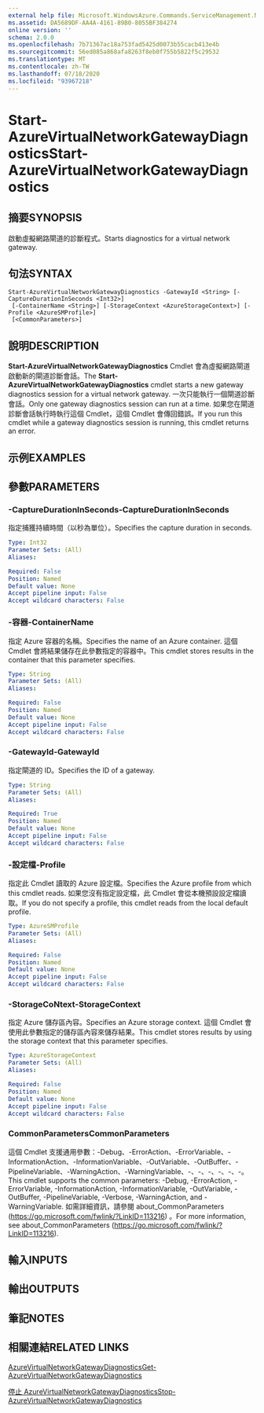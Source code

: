 ```yaml
---
external help file: Microsoft.WindowsAzure.Commands.ServiceManagement.Network.dll-Help.xml
ms.assetid: DA5689DF-AA4A-4161-89B0-8055BF384274
online version: ''
schema: 2.0.0
ms.openlocfilehash: 7b71367ac18a753fad5425d0073b55cacb413e4b
ms.sourcegitcommit: 56ed085a868afa8263f8eb0f755b5822f5c29532
ms.translationtype: MT
ms.contentlocale: zh-TW
ms.lasthandoff: 07/18/2020
ms.locfileid: "93967218"
---
```

# <span data-ttu-id="8e0c5-101">Start-AzureVirtualNetworkGatewayDiagnostics</span><span class="sxs-lookup"><span data-stu-id="8e0c5-101">Start-AzureVirtualNetworkGatewayDiagnostics</span></span>

## <span data-ttu-id="8e0c5-102">摘要</span><span class="sxs-lookup"><span data-stu-id="8e0c5-102">SYNOPSIS</span></span>
<span data-ttu-id="8e0c5-103">啟動虛擬網路閘道的診斷程式。</span><span class="sxs-lookup"><span data-stu-id="8e0c5-103">Starts diagnostics for a virtual network gateway.</span></span>

## <span data-ttu-id="8e0c5-104">句法</span><span class="sxs-lookup"><span data-stu-id="8e0c5-104">SYNTAX</span></span>

```
Start-AzureVirtualNetworkGatewayDiagnostics -GatewayId <String> [-CaptureDurationInSeconds <Int32>]
 [-ContainerName <String>] [-StorageContext <AzureStorageContext>] [-Profile <AzureSMProfile>]
 [<CommonParameters>]
```

## <span data-ttu-id="8e0c5-105">說明</span><span class="sxs-lookup"><span data-stu-id="8e0c5-105">DESCRIPTION</span></span>
<span data-ttu-id="8e0c5-106">**Start-AzureVirtualNetworkGatewayDiagnostics** Cmdlet 會為虛擬網路閘道啟動新的閘道診斷會話。</span><span class="sxs-lookup"><span data-stu-id="8e0c5-106">The **Start-AzureVirtualNetworkGatewayDiagnostics** cmdlet starts a new gateway diagnostics session for a virtual network gateway.</span></span>
<span data-ttu-id="8e0c5-107">一次只能執行一個閘道診斷會話。</span><span class="sxs-lookup"><span data-stu-id="8e0c5-107">Only one gateway diagnostics session can run at a time.</span></span>
<span data-ttu-id="8e0c5-108">如果您在閘道診斷會話執行時執行這個 Cmdlet，這個 Cmdlet 會傳回錯誤。</span><span class="sxs-lookup"><span data-stu-id="8e0c5-108">If you run this cmdlet while a gateway diagnostics session is running, this cmdlet returns an error.</span></span>

## <span data-ttu-id="8e0c5-109">示例</span><span class="sxs-lookup"><span data-stu-id="8e0c5-109">EXAMPLES</span></span>

## <span data-ttu-id="8e0c5-110">參數</span><span class="sxs-lookup"><span data-stu-id="8e0c5-110">PARAMETERS</span></span>

### <span data-ttu-id="8e0c5-111">-CaptureDurationInSeconds</span><span class="sxs-lookup"><span data-stu-id="8e0c5-111">-CaptureDurationInSeconds</span></span>
<span data-ttu-id="8e0c5-112">指定捕獲持續時間（以秒為單位）。</span><span class="sxs-lookup"><span data-stu-id="8e0c5-112">Specifies the capture duration in seconds.</span></span>

```yaml
Type: Int32
Parameter Sets: (All)
Aliases: 

Required: False
Position: Named
Default value: None
Accept pipeline input: False
Accept wildcard characters: False
```

### <span data-ttu-id="8e0c5-113">-容器</span><span class="sxs-lookup"><span data-stu-id="8e0c5-113">-ContainerName</span></span>
<span data-ttu-id="8e0c5-114">指定 Azure 容器的名稱。</span><span class="sxs-lookup"><span data-stu-id="8e0c5-114">Specifies the name of an Azure container.</span></span>
<span data-ttu-id="8e0c5-115">這個 Cmdlet 會將結果儲存在此參數指定的容器中。</span><span class="sxs-lookup"><span data-stu-id="8e0c5-115">This cmdlet stores results in the container that this parameter specifies.</span></span>

```yaml
Type: String
Parameter Sets: (All)
Aliases: 

Required: False
Position: Named
Default value: None
Accept pipeline input: False
Accept wildcard characters: False
```

### <span data-ttu-id="8e0c5-116">-GatewayId</span><span class="sxs-lookup"><span data-stu-id="8e0c5-116">-GatewayId</span></span>
<span data-ttu-id="8e0c5-117">指定閘道的 ID。</span><span class="sxs-lookup"><span data-stu-id="8e0c5-117">Specifies the ID of a gateway.</span></span>

```yaml
Type: String
Parameter Sets: (All)
Aliases: 

Required: True
Position: Named
Default value: None
Accept pipeline input: False
Accept wildcard characters: False
```

### <span data-ttu-id="8e0c5-118">-設定檔</span><span class="sxs-lookup"><span data-stu-id="8e0c5-118">-Profile</span></span>
<span data-ttu-id="8e0c5-119">指定此 Cmdlet 讀取的 Azure 設定檔。</span><span class="sxs-lookup"><span data-stu-id="8e0c5-119">Specifies the Azure profile from which this cmdlet reads.</span></span> <span data-ttu-id="8e0c5-120">如果您沒有指定設定檔，此 Cmdlet 會從本機預設設定檔讀取。</span><span class="sxs-lookup"><span data-stu-id="8e0c5-120">If you do not specify a profile, this cmdlet reads from the local default profile.</span></span>

```yaml
Type: AzureSMProfile
Parameter Sets: (All)
Aliases: 

Required: False
Position: Named
Default value: None
Accept pipeline input: False
Accept wildcard characters: False
```

### <span data-ttu-id="8e0c5-121">-StorageCoNtext</span><span class="sxs-lookup"><span data-stu-id="8e0c5-121">-StorageContext</span></span>
<span data-ttu-id="8e0c5-122">指定 Azure 儲存區內容。</span><span class="sxs-lookup"><span data-stu-id="8e0c5-122">Specifies an Azure storage context.</span></span>
<span data-ttu-id="8e0c5-123">這個 Cmdlet 會使用此參數指定的儲存區內容來儲存結果。</span><span class="sxs-lookup"><span data-stu-id="8e0c5-123">This cmdlet stores results by using the storage context that this parameter specifies.</span></span>

```yaml
Type: AzureStorageContext
Parameter Sets: (All)
Aliases: 

Required: False
Position: Named
Default value: None
Accept pipeline input: False
Accept wildcard characters: False
```

### <span data-ttu-id="8e0c5-124">CommonParameters</span><span class="sxs-lookup"><span data-stu-id="8e0c5-124">CommonParameters</span></span>
<span data-ttu-id="8e0c5-125">這個 Cmdlet 支援通用參數：-Debug、-ErrorAction、-ErrorVariable、-InformationAction、-InformationVariable、-OutVariable、-OutBuffer、-PipelineVariable、-WarningAction、-WarningVariable、-、-、-、-、-、-。</span><span class="sxs-lookup"><span data-stu-id="8e0c5-125">This cmdlet supports the common parameters: -Debug, -ErrorAction, -ErrorVariable, -InformationAction, -InformationVariable, -OutVariable, -OutBuffer, -PipelineVariable, -Verbose, -WarningAction, and -WarningVariable.</span></span> <span data-ttu-id="8e0c5-126">如需詳細資訊，請參閱 about_CommonParameters (https://go.microsoft.com/fwlink/?LinkID=113216) 。</span><span class="sxs-lookup"><span data-stu-id="8e0c5-126">For more information, see about_CommonParameters (https://go.microsoft.com/fwlink/?LinkID=113216).</span></span>

## <span data-ttu-id="8e0c5-127">輸入</span><span class="sxs-lookup"><span data-stu-id="8e0c5-127">INPUTS</span></span>

## <span data-ttu-id="8e0c5-128">輸出</span><span class="sxs-lookup"><span data-stu-id="8e0c5-128">OUTPUTS</span></span>

## <span data-ttu-id="8e0c5-129">筆記</span><span class="sxs-lookup"><span data-stu-id="8e0c5-129">NOTES</span></span>

## <span data-ttu-id="8e0c5-130">相關連結</span><span class="sxs-lookup"><span data-stu-id="8e0c5-130">RELATED LINKS</span></span>

[<span data-ttu-id="8e0c5-131">AzureVirtualNetworkGatewayDiagnostics</span><span class="sxs-lookup"><span data-stu-id="8e0c5-131">Get-AzureVirtualNetworkGatewayDiagnostics</span></span>](./Get-AzureVirtualNetworkGatewayDiagnostics.md)

[<span data-ttu-id="8e0c5-132">停止 AzureVirtualNetworkGatewayDiagnostics</span><span class="sxs-lookup"><span data-stu-id="8e0c5-132">Stop-AzureVirtualNetworkGatewayDiagnostics</span></span>](./Stop-AzureVirtualNetworkGatewayDiagnostics.md)


